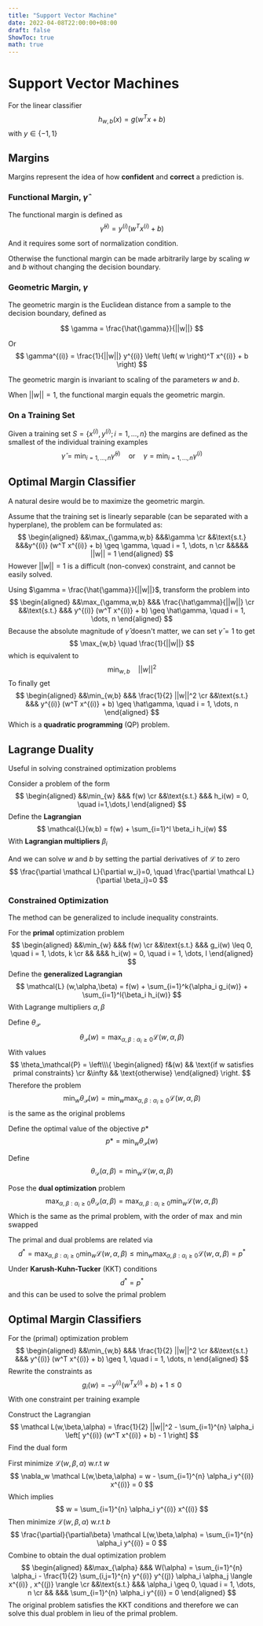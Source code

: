 ```yaml
---
title: "Support Vector Machine"
date: 2022-04-08T22:00:00+08:00
draft: false
ShowToc: true
math: true
---
```


# Support Vector Machines

For the linear classifier 
$$
h_{w,b}(x) = g(w^T x + b)
$$
with $y \in \{-1, 1\}$

## Margins

Margins represent the idea of how **confident** and **correct** a prediction is.

### Functional Margin, $\hat \gamma$

The functional margin is defined as
$$
\hat{\gamma}^{(i)} = y^{(i)}
(w^T x^{(i)} + b)
$$

And it requires some sort of normalization condition.

Otherwise the functional margin can be made arbitrarily large by scaling $w$ and $b$ without changing the decision boundary.

### Geometric Margin, $\gamma$

The geometric margin is the Euclidean distance from a sample to the decision boundary, defined as

$$
\gamma = \frac{\hat{\gamma}}{||w||}
$$

Or
$$
\gamma^{(i)} = \frac{1}{||w||} y^{(i)}
\left(
\left( w \right)^T x^{(i)} + b
\right)
$$

The geometric margin is invariant to scaling of the parameters $w$ and $b$.

When $||w|| = 1$, the functional margin equals the geometric margin.

### On a Training Set

Given a training set $S = \{ x^{(i)}, y^{(i)}; i=1,\dots,n \}$ the margins are defined as the smallest of the individual training examples
$$
\hat{\gamma} = \min_{i=1,\dots,n} \hat\gamma^{(i)}
\quad \text{or} \quad
\gamma = \min_{i=1,\dots,n} \gamma^{(i)}
$$

## Optimal Margin Classifier

A natural desire would be to maximize the geometric margin.

Assume that the training set is linearly separable (can be separated with a hyperplane),  the problem can be formulated as:
$$
\begin{aligned}
&&\max_{\gamma,w,b} &&&\gamma \cr
&&\text{s.t.} &&&y^{(i)} (w^T x^{(i)} + b) \geq \gamma, \quad
i = 1, \dots, n \cr
&&&&& ||w|| = 1
\end{aligned}
$$
However $||w||=1$ is a difficult (non-convex) constraint, and cannot be easily solved.

Using $\gamma = \frac{\hat{\gamma}}{||w||}$, transform the problem into
$$
\begin{aligned}
&&\max_{\gamma,w,b} &&&
	\frac{\hat\gamma}{||w||} \cr
&&\text{s.t.} &&&
	y^{(i)} (w^T x^{(i)} + b) \geq \hat\gamma, \quad
i = 1, \dots, n
\end{aligned}
$$
Because the absolute magnitude of $\hat \gamma$ doesn't matter, we can set $\hat\gamma = 1$ to get
$$
\max_{w,b} \quad \frac{1}{||w||}
$$
which is equivalent to
$$
\min_{w,b} \quad ||w||^2
$$
To finally get
$$
\begin{aligned}
&&\min_{w,b} &&&
	\frac{1}{2} ||w||^2 \cr
&&\text{s.t.} &&&
	y^{(i)} (w^T x^{(i)} + b) \geq \hat\gamma, \quad
i = 1, \dots, n
\end{aligned}
$$
Which is a **quadratic programming** (QP) problem.



## Lagrange Duality

Useful in solving constrained optimization problems

Consider a problem of the form
$$
\begin{aligned}
&&\min_{w} &&&
	f(w) \cr
&&\text{s.t.} &&&
	h_i(w) = 0,
	\quad i=1,\dots,l
\end{aligned}
$$
Define the **Lagrangian**
$$
\mathcal{L}(w,b) = f(w) + \sum_{i=1}^l \beta_i h_i(w)
$$
With **Lagrangian multipliers** $\beta_i$

And we can solve $w$ and $b$ by setting the partial derivatives of $\mathcal L$ to zero
$$
\frac{\partial \mathcal L}{\partial w_i}=0, \quad
\frac{\partial \mathcal L}{\partial \beta_i}=0
$$

### Constrained Optimization

The method can be generalized to include inequality constraints. 

For the **primal** optimization problem
$$
\begin{aligned}
&&\min_{w} &&&
	f(w) \cr
&&\text{s.t.} &&&
	g_i(w) \leq 0, \quad i = 1, \dots, k \cr
&& &&&
	h_i(w) = 0, \quad i = 1, \dots, l
\end{aligned}
$$
Define the **generalized Lagrangian**
$$
\mathcal{L} (w,\alpha,\beta) =
f(w) + \sum_{i=1}^k{\alpha_i g_i(w)} + \sum_{i=1}^l{\beta_i h_i(w)}
$$
With Lagrange multipliers $\alpha, \beta$

Define $\theta_\mathcal{P}$
$$
\theta_\mathcal{P}(w) = \max_{\alpha,\beta:\alpha_i \geq 0}
\mathcal L(w,\alpha,\beta)
$$
With values
$$
\theta_\mathcal{P} = \left\\\{ 
\begin{aligned}
f&(w) && \text{if w satisfies primal constraints} \cr
&\infty && \text{otherwise}
\end{aligned}
\right.
$$
Therefore the problem
$$
\min_w \theta_\mathcal{P}(w) = \min_w \max_{\alpha,\beta:\alpha_i\geq0}
\mathcal{L}(w,\alpha,\beta)
$$
is the same as the original problems

Define the optimal value of the objective $p*$
$$
p* = \min_w \theta_\mathcal{P}(w)
$$


Define
$$
\theta_\mathcal{D}(\alpha,\beta) =
\min_{w} \mathcal L(w,\alpha,\beta)
$$


Pose the **dual optimization** problem
$$
\max_{\alpha,\beta:\alpha_i\geq0} \theta_\mathcal{D}(\alpha,\beta) =
\max_{\alpha,\beta:\alpha_i\geq0} \min_{w} \mathcal{L}(w,\alpha,\beta)
$$
Which is the same as the primal problem, with the order of $\max$ and $\min$ swapped

The primal and dual problems are related via
$$
d^* = \max_{\alpha,\beta:\alpha_i\geq0} \min_{w}
\mathcal L(w,\alpha,\beta)
\leq
\min_{w} \max_{\alpha,\beta:\alpha_i\geq0}
\mathcal L(w,\alpha,\beta)
= p^*
$$
Under **Karush-Kuhn-Tucker** (KKT) conditions
$$
d^* = p^*
$$
and this can be used to solve the primal problem



## Optimal Margin Classifiers

For the (primal) optimization problem
$$
\begin{aligned}
&&\min_{w,b} &&&
	\frac{1}{2} ||w||^2 \cr
&&\text{s.t.} &&&
	y^{(i)} (w^T x^{(i)} + b) \geq 1, \quad
i = 1, \dots, n
\end{aligned}
$$
Rewrite the constraints as
$$
g_i(w) = -y^{(i)} (w^T x^{(i)} + b) + 1 \leq 0
$$
With one constraint per training example

Construct the Lagrangian
$$
\mathcal L(w,\beta,\alpha) =
\frac{1}{2} ||w||^2 -
\sum_{i=1}^{n} \alpha_i \left[
	y^{(i)} (w^T x^{(i)} + b) - 1
\right]
$$
Find the dual form

First minimize $\mathcal L(w,\beta,\alpha)$ w.r.t $w$
$$
\nabla_w \mathcal L(w,\beta,\alpha) = 
w - \sum_{i=1}^{n} \alpha_i y^{(i)} x^{(i)} = 0
$$
Which implies
$$
w = \sum_{i=1}^{n} \alpha_i y^{(i)} x^{(i)}
$$
Then minimize $\mathcal L(w,\beta,\alpha)$ w.r.t $b$
$$
\frac{\partial}{\partial\beta} \mathcal L(w,\beta,\alpha)
= \sum_{i=1}^{n} \alpha_i y^{(i)} = 0
$$
Combine to obtain the dual optimization problem
$$
\begin{aligned}
&&\max_{\alpha} &&&
	W(\alpha) = 
    \sum_{i=1}^{n} \alpha_i - 
    \frac{1}{2} \sum_{i,j=1}^{n}
    y^{(i)} y^{(j)} \alpha_i \alpha_j
    \langle x^{(i)} , x^{(j)} \rangle \cr
&&\text{s.t.} &&&
	\alpha_i \geq 0, \quad
i = 1, \dots, n \cr
&& &&&
	\sum_{i=1}^{n} \alpha_i y^{(i)} = 0
\end{aligned}
$$
The original problem satisfies the KKT conditions and therefore we can solve this dual problem in lieu of the primal problem.

